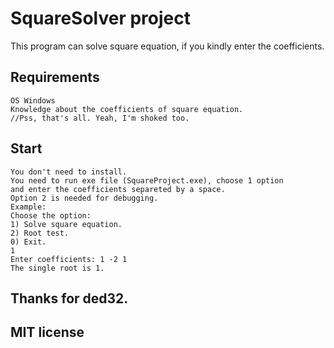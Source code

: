 # SquareSolver project

This program can solve square equation, if you kindly enter the coefficients.

## Requirements
	OS Windows
	Knowledge about the coefficients of square equation.
	//Pss, that's all. Yeah, I'm shoked too.

## Start
   	You don't need to install.
   	You need to run exe file (SquareProject.exe), choose 1 option
    and enter the coefficients separeted by a space.
    Option 2 is needed for debugging.
    Example:
    Choose the option:
    1) Solve square equation.
    2) Root test.
    0) Exit.
    1
    Enter coefficients: 1 -2 1
    The single root is 1.
 
## Thanks for ded32.

## MIT license
